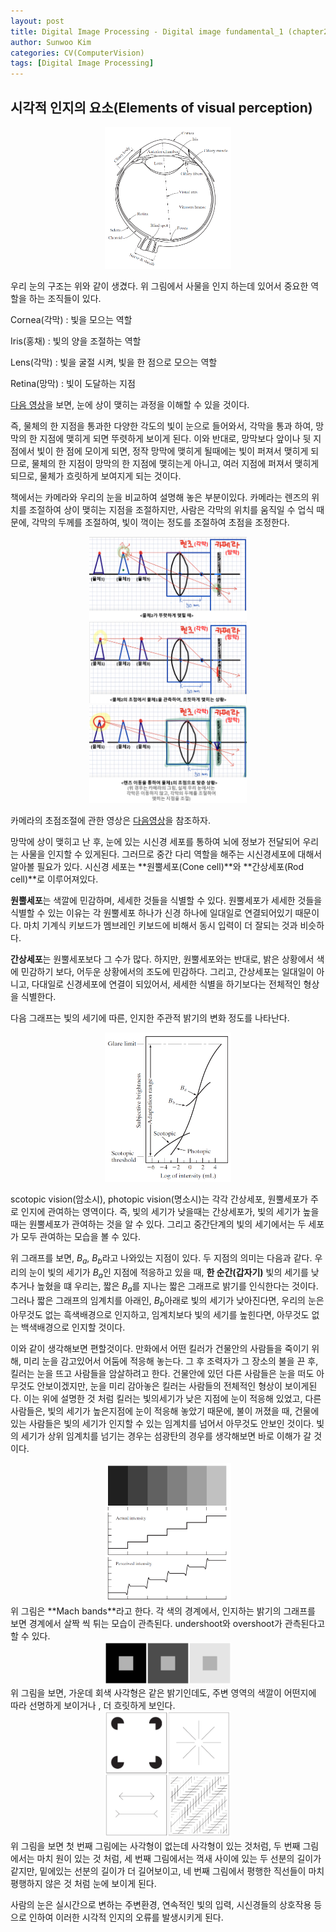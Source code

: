 ```yaml
---
layout: post
title: Digital Image Processing - Digital image fundamental_1 (chapter2)
author: Sunwoo Kim
categories: CV(ComputerVision)
tags: [Digital Image Processing]
---
```


## 시각적 인지의 요소(Elements of visual perception)
<center><img src="/public/img/Digital Image Processing-Chapter2/img01.png" width="40%"></center>

우리 눈의 구조는 위와 같이 생겼다. 위 그림에서 사물을 인지 하는데 있어서 중요한 역할을 하는 조직들이 있다.

Cornea(각막) : 빛을 모으는 역할

Iris(홍채) : 빛의 양을 조절하는 역할

Lens(각막) : 빛을 굴절 시켜, 빛을 한 점으로 모으는 역할

Retina(망막) : 빛이 도달하는 지점

[다음 영상](https://www.youtube.com/watch?v=rlmIfIoyiSM)을 보면, 눈에 상이 맺히는 과정을 이해할 수 있을 
것이다.

즉, 물체의 한 지점을 통과한 다양한 각도의 빛이 눈으로 들어와서, 각막을 통과 하여, 망막의 한 지점에 맺히게 
되면 뚜렷하게 보이게 된다. 이와 반대로, 망막보다 앞이나 뒷 지점에서 빛이 한 점에 모이게 되면, 정작 망막에 
맺히게 될때에는 빛이 퍼져서 맺히게 되므로, 물체의 한 지점이 망막의 한 지점에 맺히는게 아니고, 여러 지점에 
퍼져서 맺히게 되므로, 물체가 흐릿하게 보여지게 되는 것이다.

책에서는 카메라와 우리의 눈을 비교하여 설명해 놓은 부분이있다. 카메라는 렌즈의 위치를 조절하여 상이 맺히는 
지점을 조절하지만, 사람은 각막의 위치를 움직일 수 업식 때문에, 각막의 두께를 조절하여, 빛이 꺽이는 정도를 
조절하여 초점을 조정한다.

<center><img src="/public/img/Digital Image Processing-Chapter2/img02.png" width="50%"></center>

<center><img src="/public/img/Digital Image Processing-Chapter2/img03.png" width="50%"></center>

<center><img src="/public/img/Digital Image Processing-Chapter2/img04.png" width="50%"></center>

카메라의 초점조절에 관한 영상은 [다음영상](https://www.youtube.com/watch?v=R1Md9XFSp08)을 참조하자.

  망막에 상이 맺히고 난 후, 눈에 있는 시신경 세포를 통하여 뇌에 정보가 전달되어 우리는 사물을 인지할 수 있게된다. 그러므로 중간 다리 
역할을 해주는 시신경세포에 대해서 알아볼 필요가 있다. 시신경 세포는 **원뿔세포(Cone cell)**와 **간상세포(Rod cell)**로 이루어져있다. 

**원뿔세포**는 색깔에 민감하며, 세세한 것들을 식별할 수 있다. 원뿔세포가 세세한 것들을 식별할 수 있는 이유는 각 원뿔세포 하나가 신경 하나에 
일대일로 연결되어있기 때문이다. 마치 기계식 키보드가 멤브레인 키보드에 비해서 동시 입력이 더 잘되는 것과 비슷하다.

**간상세포**는 원뿔세포보다 그 수가 많다. 하지만, 원뿔세포와는 반대로, 밝은 상황에서 색에 민감하기 보다, 어두운 상황에서의 조도에 민감하다. 
그리고, 간상세포는 일대일이 아니고, 다대일로 신경세포에 연결이 되있어서, 세세한 식별을 하기보다는 전체적인 형상을 식별한다.

다음 그래프는 빛의 세기에 따른, 인지한 주관적 밝기의 변화 정도를 나타난다.

<center><img src="/public/img/Digital Image Processing-Chapter2/img05.png" width="40%"></center>

scotopic vision(암소시), photopic vision(명소시)는 각각 간상세포, 원뿔세포가 주로 인지에 관여하는 영역이다. 즉, 빛의 세기가 낮을때는 
간상세포가, 빛의 세기가 높을때는 원뿔세포가 관여하는 것을 알 수 있다. 그리고 중간단계의 빛의 세기에서는 두 세포가 모두 관여하는 모습을 볼 
수 있다.

위 그래프를 보면, $B_a$, $B_b$라고 나와있는 지점이 있다. 두 지점의 의미는 다음과 같다. 우리의 눈이 빛의 세기가 $B_a$인 지점에 적응하고 
있을 때, **한 순간(갑자기)** 빛의 세기를 낮추거나 높혔을 떄 우리는, 짧은 $B_a$를 지나는 짧은 그래프로 밝기를 인식한다는 것이다. 그러나 
짧은 그래프의 임계치를 아래인, $B_b$아래로 빛의 세기가 낮아진다면, 우리의 눈은 아무것도 없는 흑색배경으로 인지하고, 임계치보다 빛의 세기를 
높힌다면, 아무것도 없는 백색배경으로 인지할 것이다.

이와 같이 생각해보면 편할것이다. 만화에서 어떤 킬러가 건물안의 사람들을 죽이기 위해, 미리 눈을 감고있어서 어둠에 적응해 놓는다. 그 후 
조력자가 그 장소의 불을 끈 후, 킬러는 눈을 뜨고 사람들을 암살하려고 한다. 건물안에 있던 다른 사람들은 눈을 떠도 아무것도 안보이겠지만, 
눈을 미리 감아놓은 킬러는 사람들의 전체적인 형상이 보이게된다. 이는 위에 설명한 것 처럼 킬러는 빛의세기가 낮은 지점에 눈이 적응해 있었고, 
다른 사람들은, 빛의 세기가 높은지점에 눈이 적응해 놓았기 때문에, 불이 꺼졌을 때, 건물에 있는 사람들은 빛의 세기가 인지할 수 있는 임계치를 
넘어서 아무것도 안보인 것이다. 빛의 세기가 상위 임계치를 넘기는 경우는 섬광탄의 경우를 생각해보면 바로 이해가 갈 것이다.

<center><img src="/public/img/Digital Image Processing-Chapter2/img06.png" width="40%"></center>
위 그림은 **Mach bands**라고 한다. 각 색의 경계에서, 인지하는 밝기의 그래프를 보면 경계에서 살짝 씩 튀는 모습이 관측된다. undershoot와 
overshoot가 관측된다고 할 수 있다. 

<center><img src="/public/img/Digital Image Processing-Chapter2/img07.png" width="40%"></center>
위 그림을 보면, 가운데 회색 사각형은 같은 밝기인데도, 주변 영역의 색깔이 어떤지에 따라 선명하게 보이거나 , 더 흐릿하게 보인다.

<center><img src="/public/img/Digital Image Processing-Chapter2/img08.png" width="40%"></center>
위 그림을 보면 첫 번째 그림에는 사각형이 없는데 사각형이 있는 것처럼, 두 번째 그림에서는 마치 원이 있는 것 처럼, 세 번째 그림에서는 꺽새 
사이에 있는 두 선분의 길이가 같지만, 밑에있는 선분의 길이가 더 길어보이고, 네 번째 그림에서 평행한 직선들이 마치 평행하지 않은 것 처럼 눈에 
보이게 된다.

사람의 눈은 실시간으로 변하는 주변환경, 연속적인 빛의 입력, 시신경들의 상호작용 등으로 인하여 이러한 시각적 인지의 오류를 발생시키게 된다.

